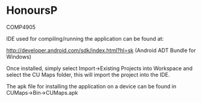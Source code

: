 HonoursP
========

COMP4905 

IDE used for compiling/running the application can be found at:

http://developer.android.com/sdk/index.html?hl=sk
(Android ADT Bundle for Windows)

Once installed, simply select Import->Existing Projects into Workspace
and select the CU Maps folder, this will import the project into
the IDE.

The apk file for installing the application on a device can be found in
CUMaps->Bin->CUMaps.apk



